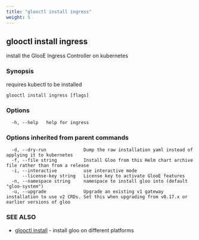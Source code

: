 ```yaml
---
title: "glooctl install ingress"
weight: 5
---
```

## glooctl install ingress

install the GlooE Ingress Controller on kubernetes

### Synopsis

requires kubectl to be installed

```
glooctl install ingress [flags]
```

### Options

```
  -h, --help   help for ingress
```

### Options inherited from parent commands

```
  -d, --dry-run              Dump the raw installation yaml instead of applying it to kubernetes
  -f, --file string          Install Gloo from this Helm chart archive file rather than from a release
  -i, --interactive          use interactive mode
      --license-key string   License key to activate GlooE features
  -n, --namespace string     namespace to install gloo into (default "gloo-system")
  -u, --upgrade              Upgrade an existing v1 gateway installation to use v2 CRDs. Set this when upgrading from v0.17.x or earlier versions of gloo
```

### SEE ALSO

* [glooctl install](../glooctl_install)	 - install gloo on different platforms

